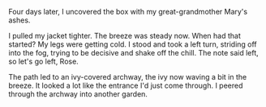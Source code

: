 Four days later, I uncovered the box with my great-grandmother Mary's ashes.

I pulled my jacket tighter. The breeze was steady now. When had that started? My legs were getting cold. I stood and took a left turn, striding off into the fog, trying to be decisive and shake off the chill. The note said left, so let's go left, Rose.

The path led to an ivy-covered archway, the ivy now waving a bit in the breeze. It looked a lot like the entrance I'd just come through. I peered through the archway into another garden. 